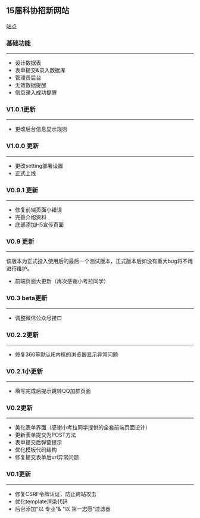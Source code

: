 ## 15届科协招新网站
[站点](http://www.gvoidy.cn/)

### 基础功能
***
- 设计数据表
- 表单提交&录入数据库
- 管理员后台
- 无效数据提醒
- 信息录入成功提醒

### V1.0.1更新
***
- 更改后台信息显示规则

### V1.0.0 更新
***
- 更改setting部署设置
- 正式上线

### V0.9.1 更新
***
- 修复前端页面小错误
- 完善介绍资料
- 底部添加H5宣传页面

### V0.9 更新
***
该版本为正式投入使用后的最后一个测试版本，正式版本后如没有重大bug将不再进行维护。

- 前端页面大更新（再次感谢小考拉同学）


### V0.3 beta更新
***
- 调整微信公众号接口

### V0.2.2更新
***
- 修复360等默认IE内核的浏览器显示异常问题

### V0.2.1小更新
***
- 填写完成后提示跳转QQ加群页面

### V0.2更新
***
- 美化表单界面（感谢小考拉同学提供的全套前端页面设计）
- 更新表单提交为POST方法
- 表单提交后弹窗提示
- 优化模板代码结构
- 修复提交表单后url异常问题

### V0.1更新
***
- 修复CSRF令牌认证，防止跨站攻击
- 优化template渲染代码
- 后台添加"以 专业"& "以 第一志愿"过滤器


